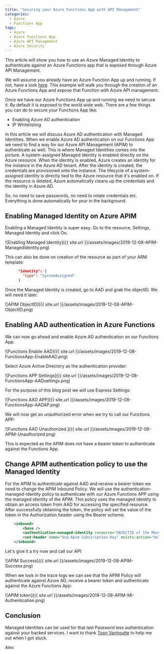 ```yaml
---
title: "Securing your Azure Functions App with API Management"
categories:
  - Azure
  - Functions App
tags:
  - Azure
  - Azure Functions App
  - Azure API Management
  - Azure Security
---
```


This article will show you how to use an Azure Managed Identity to authenticate against an Azure Functions app that is exposed through Azure API Management.

We will assume you already have an Azure Function App up and running. If not, have a look [here](https://docs.microsoft.com/bs-latn-ba/azure/azure-functions/functions-openapi-definition). This example will walk you through the creation of an Azure Functions App and expose that Function with Azure API management.

Once we have our Azure Functions App up and running we need to secure it. By default it is exposed to the world wide web. There are a few things you can do to secure your Functions App like:

* Enabling Azure AD authentication
* IP Whitelisting

In this article we will discuss Azure AD authentication with Managed Identities. When we enable Azure AD authentication on our Functions App we need to find a way for our Azure API Management (APIM) to authenticate as well.
This is where Managed Identities comes into the picture. A system-assigned Managed Identity is enabled directly on the Azure resource. When the identity is enabled, Azure creates an identity for the instance in the Azure AD tenant. After the identity is created, the credentials are provisioned onto the instance. The lifecycle of a system-assigned identity is directly tied to the Azure resource that it's enabled on. If the resource is deleted, Azure automatically cleans up the credentials and the identity in Azure AD.

So, no need to save passwords, no need to rotate credentials etc. Everything is done automatically for your in the background.

## Enabling Managed Identity on Azure APIM

Enabling a Managed Identity is super easy. Go to the resource, Settings, Managed Identity and click On.

![Enabling Managed Identity]({{ site.url }}/assets/images/2019-12-08-APIM-ManagedIdentity.png)

This can also be done on creation of the resource as part of your ARM template:

```Json
      "identity": {
        "type": "SystemAssigned"
      }

```

Once the Managed Identity is created, go to AAD and grab the objectID. We will need it later.

![APIM ObjectID]({{ site.url }}/assets/images/2019-12-08-APIM-ObjectID.png)

## Enabling AAD authentication in Azure Functions

We can now go ahead and enable Azure AD authentication on our Functions App.

![Functions Enable AAD]({{ site.url }}/assets/images/2019-12-08-FunctionsApp-EnableAAD.png)

Select Azure Active Directory as the authentication provider:

![Functions APP Settings]({{ site.url }}/assets/images/2019-12-08-FunctionsApp-AADsettings.png)

For the purpose of this blog post we will use Express Settings:

![Functions AAD APP]({{ site.url }}/assets/images/2019-12-08-FunctionsApp-AADAP.png)

We will now get an unauthorized error when we try to call our Functions APP:

![Functions AAD Unauthorized.]({{ site.url }}/assets/images/2019-12-08-APIM-Unauthorized.png)

This is expected as the APIM does not have a bearer token to authenticate against the Functions App.

## Change APIM authentication policy to use the Managed Identity

For the APIM to authenticate against AAD and receive a bearer token we need to change the APIM Inbound Policy. We will use the authentication-managed-identity policy to authenticate with our Azure Functions APP using the managed identity of the APIM. This policy uses the managed identity to obtain an access token from AAD for accessing the specified resource. After successfully obtaining the token, the policy will set the value of the token in the Authorization header using the Bearer scheme.

```XML
    <inbound>
        <base />
        <authentication-managed-identity resource="OBJECTID of the Managed Identity" ignore-error="false" />
        <set-header name="Ocp-Apim-Subscription-Key" exists-action="delete" />
    </inbound>
```

Let's give it a try now and call our API:

![APIM Success]({{ site.url }}/assets/images/2019-12-08-APIM-Success.png)

When we look in the trace logs we can see that the APIM Policy will authenticate against Azure AD, receive a bearer token and authenticate against the Azure Functions App:

![APIM token]({{ site.url }}/assets/images/2019-12-08-APIM-MI-Authentication.png)

## Conclusion

Managed Identities can be used for that last Password less authentication against your backed services. I want to thank [Toon Vanhoutte](https://toonvanhoutte.wordpress.com/) to help me out when I got stuck.

Alex